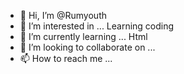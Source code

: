 - 👋 Hi, I’m @Rumyouth
- 👀 I’m interested in ... Learning coding 
- 🌱 I’m currently learning ... Html 
- 💞️ I’m looking to collaborate on ...
- 📫 How to reach me ...

<!---
Rumyouth/Rumyouth is a ✨ special ✨ repository because its `README.md` (this file) appears on your GitHub profile.
You can click the Preview link to take a look at your changes.
--->
